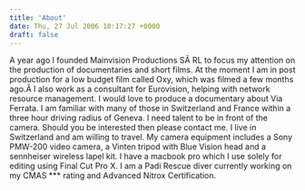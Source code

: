 ```yaml
---
title: 'About'
date: Thu, 27 Jul 2006 10:17:27 +0000
draft: false
---
```


A year ago I founded Mainvision Productions SÃ RL to focus my attention on the production of documentaries and short films. At the moment I am in post production for a low budget film called Oxy, which was filmed a few months ago.Â I also work as a consultant for Eurovision, helping with network resource management. I would love to produce a documentary about Via Ferrata. I am familiar with many of those in Switzerland and France within a three hour driving radius of Geneva. I need talent to be in front of the camera. Should you be interested then please contact me. I live in Switzerland and am willing to travel. My camera equipment includes a Sony PMW-200 video camera, a Vinten tripod with Blue Vision head and a sennheiser wireless lapel kit. I have a macbook pro which I use solely for editing using Final Cut Pro X. I am a Padi Rescue diver currently working on my CMAS \*\*\* rating and Advanced Nitrox Certification.